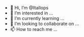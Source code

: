 - 👋 Hi, I’m @Itallops
- 👀 I’m interested in ...
- 🌱 I’m currently learning ...
- 💞️ I’m looking to collaborate on ...
- 📫 How to reach me ...

<!---
Itallops/Itallops is a ✨ special ✨ repository because its `README.md` (this file) appears on your GitHub profile.
You can click the Preview link to take a look at your changes.
--->
